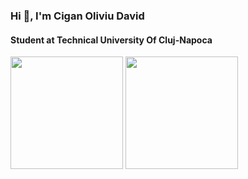 ### Hi 👋, I'm Cigan Oliviu David
#### Student at Technical University Of Cluj-Napoca

<img height="180em" src="https://github-readme-stats.vercel.app/api?username=CiganOliviu&show_icons=true&theme=radical" /> 

<img height="180em" src="https://github-readme-stats.vercel.app/api/top-langs/?username=CiganOliviu" /> 

<!--
**CiganOliviu/CiganOliviu** is a ✨ _special_ ✨ repository because its `README.md` (this file) appears on your GitHub profile.

Here are some ideas to get you started:

- 🔭 I’m currently working on ...
- 🌱 I’m currently learning ...
- 👯 I’m looking to collaborate on ...
- 🤔 I’m looking for help with ...
- 💬 Ask me about ...
- 📫 How to reach me: ...
- 😄 Pronouns: ...
- ⚡ Fun fact: ...
-->
